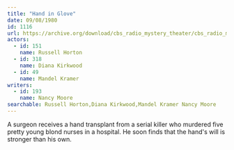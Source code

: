 ```yaml
---
title: "Hand in Glove"
date: 09/08/1980
id: 1116
url: https://archive.org/download/cbs_radio_mystery_theater/cbs_radio_mystery_theater-1101-1150.zip/cbs_radio_mystery_theater-1101-1150%2Fcbsrmt_1116_hand_in_glove.mp3
actors:  
  - id: 151
    name: Russell Horton  
  - id: 318
    name: Diana Kirkwood  
  - id: 49
    name: Mandel Kramer
writers:  
  - id: 193
    name: Nancy Moore
searchable: Russell Horton,Diana Kirkwood,Mandel Kramer Nancy Moore
---
```

A surgeon receives a hand transplant from a serial killer who murdered five pretty young blond nurses in a hospital. He soon finds that the hand's will is stronger than his own.